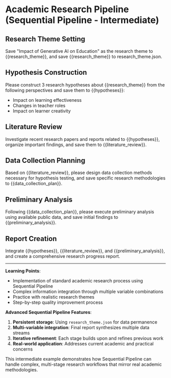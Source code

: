 # Academic Research Pipeline (Sequential Pipeline - Intermediate)

## Research Theme Setting
Save "Impact of Generative AI on Education" as the research theme to {{research_theme}}, 
and save {{research_theme}} to research_theme.json.

## Hypothesis Construction
Please construct 3 research hypotheses about {{research_theme}} from the following perspectives and save them to {{hypotheses}}:
- Impact on learning effectiveness
- Changes in teacher roles
- Impact on learner creativity

## Literature Review
Investigate recent research papers and reports related to {{hypotheses}},
organize important findings, and save them to {{literature_review}}.

## Data Collection Planning
Based on {{literature_review}}, please design data collection methods necessary for hypothesis testing,
and save specific research methodologies to {{data_collection_plan}}.

## Preliminary Analysis
Following {{data_collection_plan}}, please execute preliminary analysis using available public data,
and save initial findings to {{preliminary_analysis}}.

## Report Creation
Integrate {{hypotheses}}, {{literature_review}}, and {{preliminary_analysis}},
and create a comprehensive research progress report.

---

**Learning Points**:
- Implementation of standard academic research process using Sequential Pipeline
- Complex information integration through multiple variable combinations
- Practice with realistic research themes
- Step-by-step quality improvement process

**Advanced Sequential Pipeline Features**:
1. **Persistent storage**: Using `research_theme.json` for data permanence
2. **Multi-variable integration**: Final report synthesizes multiple data streams
3. **Iterative refinement**: Each stage builds upon and refines previous work
4. **Real-world application**: Addresses current academic and practical concerns

This intermediate example demonstrates how Sequential Pipeline can handle complex, multi-stage research workflows that mirror real academic methodologies.